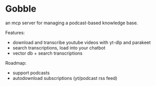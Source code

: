 # Gobble

an mcp server for managing a podcast-based knowledge base.

Features:

- download and transcribe youtube videos with yt-dlp and parakeet
- search transcriptions, load into your chatbot
- vector db + search transcriptions

Roadmap:

- support podcasts
- autodownload subscriptions (yt/podcast rss feed)
